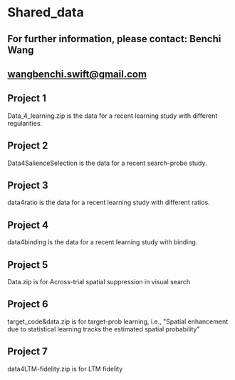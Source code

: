 # Shared_data
## For further information, please contact: Benchi Wang 
## wangbenchi.swift@gmail.com

## Project 1
Data_4_learning.zip is the data for a recent learning study with different regularities.

## Project 2
Data4SalienceSelection is the data for a recent search-probe study.

## Project 3
data4ratio is the data for a recent learning study with different ratios.

## Project 4
data4binding is the data for a recent learning study with binding.

## Project 5
Data.zip is for Across-trial spatial suppression in visual search

## Project 6
target_code&data.zip is for target-prob learning, i.e., "Spatial enhancement due to statistical learning tracks the estimated spatial probability"

## Project 7
data4LTM-fidelity.zip is for LTM fidelity
